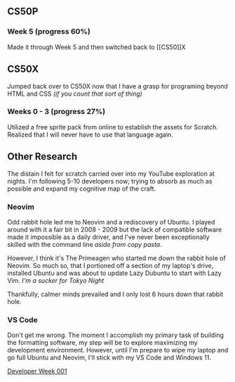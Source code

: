## CS50P

### Week 5 (progress 60%)

Made it through Week 5 and then switched back to [[CS50]]X

## CS50X

Jumped back over to CS50X now that I have a grasp for programing beyond HTML and CSS _(if you count that sort of thing)_

### Weeks 0 - 3 (progress 27%)

Utilized a free sprite pack from online to establish the assets for Scratch. Realized that I will never have to use that language again.

## Other Research

The distain I felt for scratch carried over into my YouTube exploration at nights. I'm following 5-10 developers now; trying to absorb as much as possible and expand my cognitive map of the craft.

### Neovim

Odd rabbit hole led me to Neovim and a rediscovery of Ubuntu. I played around with it a fair bit in 2008 - 2009 but the lack of compatible software made it impossible as a daily driver, and I've never been exceptionally skilled with the command line _aside from copy pasta_.

However, I think it's The Primeagen who started me down the rabbit hole of Neovim. So much so, that I portioned off a section of my laptop's drive, installed Ubuntu and was about to update Lazy Dubuntu to start with Lazy Vim. _I'm a sucker for Tokyo Night_

Thankfully, calmer minds prevailed and I only lost 6 hours down that rabbit hole.

### VS Code

Don't get me wrong. The moment I accomplish my primary task of building the formatting software, my step will be to explore maximizing my development environment. However, until I'm prepare to wipe my laptop and go full Ubuntu and Neovim, I'll stick with my VS Code and Windows 11.

[Developer Week 001](https://pbrazeale.github.io/Developer-Week-001/)
